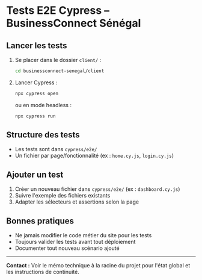 # Tests E2E Cypress – BusinessConnect Sénégal

## Lancer les tests

1. Se placer dans le dossier `client/` :
   ```bash
   cd businessconnect-senegal/client
   ```
2. Lancer Cypress :
   ```bash
   npx cypress open
   ```
   ou en mode headless :
   ```bash
   npx cypress run
   ```

## Structure des tests
- Les tests sont dans `cypress/e2e/`
- Un fichier par page/fonctionnalité (ex : `home.cy.js`, `login.cy.js`)

## Ajouter un test
1. Créer un nouveau fichier dans `cypress/e2e/` (ex : `dashboard.cy.js`)
2. Suivre l'exemple des fichiers existants
3. Adapter les sélecteurs et assertions selon la page

## Bonnes pratiques
- Ne jamais modifier le code métier du site pour les tests
- Toujours valider les tests avant tout déploiement
- Documenter tout nouveau scénario ajouté

---

**Contact :** Voir le mémo technique à la racine du projet pour l'état global et les instructions de continuité. 